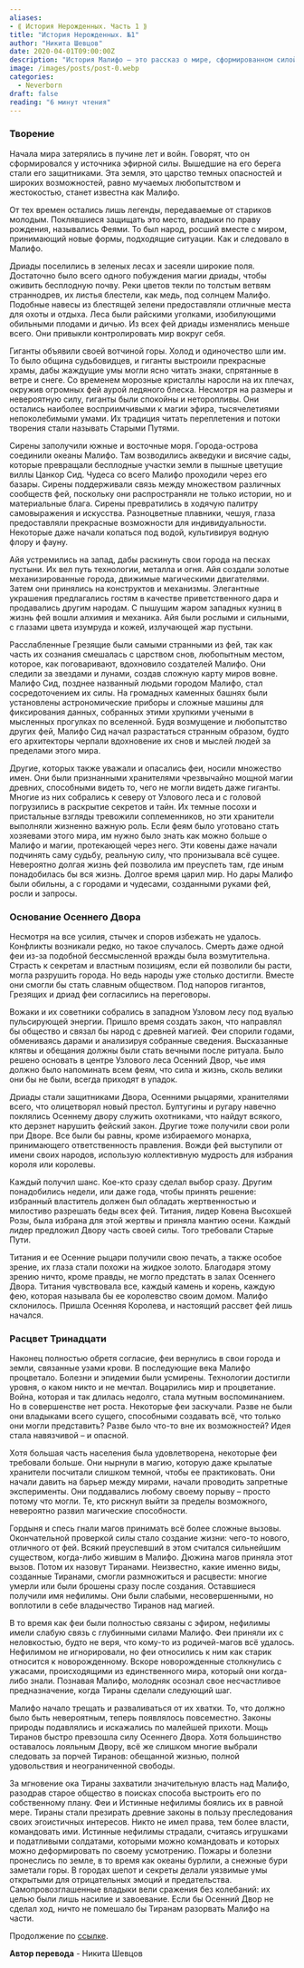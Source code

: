 ```yaml
---
aliases: 
- ⟪ История Нерожденных. Часть 1 ⟫
title: "История Нерожденных. №1"
author: "Никита Шевцов"
date: 2020-04-01T09:00:00Z
description: "История Малифо — это рассказ о мире, сформированном силой эфира. Земля полна темных опасностей и бесконечных возможностей, которыми правят Фейри, поклявшиеся защищать ее. Это мир, где процветает магия и оживают древние легенды. Исследуйте пышные зеленые леса, полные жизни, и раскройте тайны этого загадочного царства."
image: /images/posts/post-0.webp
categories:
  - Neverborn
draft: false
reading: "6 минут чтения"
---
```


### Творение

Начала мира затерялись в пучине лет и войн. Говорят, что он сформировался у источника эфирной силы. Вышедшие на его берега стали его защитниками. Эта земля, это царство темных опасностей и широких возможностей, равно мучаемых любопытством и жестокостью, станет известна как Малифо.

От тех времен остались лишь легенды, передаваемые от стариков молодым. Поклявшиеся защищать это место, владыки по праву рождения, назывались Феями. То был народ, росший вместе с миром, принимающий новые формы, подходящие ситуации. Как и следовало в Малифо.

Дриады поселились в зеленых лесах и засеяли широкие поля. Достаточно было всего одного побуждения магии дриады, чтобы оживить бесплодную почву. Реки цветов текли по толстым ветвям страннодрев, их листья блестели, как медь, под солнцем Малифо. Подобные навесы из блестящей зелени предоставляли отличные места для охоты и отдыха. Леса были райскими уголками, изобилующими обильными плодами и дичью. Из всех фей дриады изменялись меньше всего. Они привыкли контролировать мир вокруг себя.

Гиганты объявили своей вотчиной горы. Холод и одиночество шли им. То было община судьбовидцев, и гиганты выстроили прекрасные храмы, дабы жаждущие умы могли ясно читать знаки, спрятанные в ветре и снеге. Со временем морозные кристаллы наросли на их плечах, окружив огромных фей аурой ледяного блеска. Несмотря на размеры и невероятную силу, гиганты были спокойны и неторопливы. Они остались наиболее восприимчивыми к магии эфира, тысячелетиями непоколебимыми умами. Их традиция читать переплетения и потоки творения стали называть Старыми Путями.

Сирены заполучили южные и восточные моря. Города-острова соединили океаны Малифо. Там возводились акведуки и висячие сады, которые превращали бесплодные участки земли в пышные цветущие виллы Цанкор Сид. Чудеса со всего Малифо проходили через его базары. Сирены поддерживали связь между множеством различных сообществ фей, поскольку они распространяли не только истории, но и материальные блага. Сирены превратились в ходячую палитру самовыражения и искусства. Разноцветные плавники, чешуя, глаза предоставляли прекрасные возможности для индивидуальности. Некоторые даже начали копаться под водой, культивируя водную флору и фауну.

Айя устремились на запад, дабы раскинуть свои города на песках пустыни. Их вел путь технологии, металла и огня. Айя создали золотые механизированные города, движимые магическими двигателями. Затем они принялись на конструктов и механизмы. Элегантные украшения предлагались гостям в качестве приветственного дара и продавались другим народам. С пышущим жаром западных кузниц в жизнь фей вошли алхимия и механика. Айя были рослыми и сильными, с глазами цвета изумруда и кожей, излучающей жар пустыни.

Расслабленные Грезящие были самыми странными из фей, так как часть их сознания смешалась с царством снов, любопытным местом, которое, как поговаривают, вдохновило создателей Малифо. Они следили за звездами и лунами, создав сложную карту миров вовне. Малифо Сид, позднее названный людьми городом Малифо, стал сосредоточением их силы. На громадных каменных башнях были установлены астрономические приборы и сложные машины для фиксирования данных, собранных этими хрупкими учеными в мысленных прогулках по вселенной. Будя возмущение и любопытство других фей, Малифо Сид начал разрастаться странным образом, будто его архитекторы черпали вдохновение их снов и мыслей людей за пределами этого мира.

Другие, которых также уважали и опасались феи, носили множество имен. Они были признанными хранителями чрезвычайно мощной магии древних, способными видеть то, чего не могли видеть даже гиганты. Многие из них собрались к северу от Узлового леса и с головой погрузились в раскрытие секретов и тайн. Их темные посохи и пристальные взгляды тревожили соплеменников, но эти хранители выполняли жизненно важную роль. Если феям было уготовано стать хозяевами этого мира, им нужно было знать как можно больше о Малифо и магии, протекающей через него. Эти ковены даже начали подчинять саму судьбу, реальную силу, что пронизывала всё сущее. Невероятно долгая жизнь фей позволила им преуспеть там, где иным понадобилась бы вся жизнь. Долгое время царил мир. Но дары Малифо были обильны, а с городами и чудесами, созданными руками фей, росли и запросы.

### Основание Осеннего Двора

Несмотря на все усилия, стычек и споров избежать не удалось. Конфликты возникали редко, но такое случалось. Смерть даже одной феи из-за подобной бессмысленной вражды была возмутительна. Страсть к секретам и властным позициям, если ей позволили бы расти, могла разрушить города. Но ведь народы уже столько достигли. Вместе они смогли бы стать славным обществом. Под напоров гигантов, Грезящих и дриад феи согласились на переговоры.

Вожаки и их советники собрались в западном Узловом лесу под вуалью пульсирующей энергии. Пришло время создать закон, что направлял бы общество и связал бы народ с древней магией. Феи спорили годами, обмениваясь дарами и анализируя собранные сведения. Высказанные клятвы и обещания должны были стать вечными после ритуала. Было решено основать в центре Узлового леса Осенний Двор, чье имя должно было напоминать всем феям, что сила и жизнь, сколь велики они бы не были, всегда приходят в упадок.

Дриады стали защитниками Двора, Осенними рыцарями, хранителями всего, что олицетворял новый престол. Бултугины и ругару навечно поклялись Осеннему двору служить охотниками, что найдут всякого, кто дерзнет нарушить фейский закон. Другие тоже получили свои роли при Дворе. Все были бы равны, кроме избираемого монарха, принимающего ответственность правления. Вожди фей выступили от имени своих народов, использую коллективную мудрость для избрания короля или королевы.

Каждый получил шанс. Кое-кто сразу сделал выбор сразу. Другим понадобились недели, или даже года, чтобы принять решение: избранный властитель должен был обладать жертвенностью и милостиво разрешать беды всех фей. Титания, лидер Ковена Высохшей Розы, была избрана для этой жертвы и приняла мантию осени. Каждый лидер предложил Двору часть своей силы. Того требовали Старые Пути.

Титания и ее Осенние рыцари получили свою печать, а также особое зрение, их глаза стали похожи на жидкое золото. Благодаря этому зрению ничто, кроме правды, не могло предстать в залах Осеннего Двора. Титания чувствовала все, каждый камень и корень, каждую фею, которая называла бы ее королевство своим домом. Малифо склонилось. Пришла Осенняя Королева, и настоящий рассвет фей лишь начался.

### Расцвет Тринадцати

Наконец полностью обретя согласие, феи вернулись в свои города и земли, связанные узами крови. В последующие века Малифо процветало. Болезни и эпидемии были усмирены. Технологии достигли уровня, о каком никто и не мечтал. Воцарились мир и процветание. Война, которая и так длилась недолго, стала мутным воспоминанием. Но в совершенстве нет роста. Некоторые феи заскучали. Разве не были они владыками всего сущего, способными создавать всё, что только они могли представить? Разве было что-то вне их возможностей? Идея стала навязчивой – и опасной.

Хотя большая часть населения была удовлетворена, некоторые феи требовали больше. Они нырнули в магию, которую даже крылатые хранители посчитали слишком темной, чтобы ее практиковать. Они начали давить на барьер между мирами, начали проводить запретные эксперименты. Они поддавались любому своему порыву – просто потому что могли. Те, кто рискнул выйти за пределы возможного, невероятно развил магические способности.

Гордыня и спесь гнали магов принимать всё более сложные вызовы. Окончательной проверкой силы стало создание жизни: чего-то нового, отличного от фей. Всякий преуспевший в этом считался сильнейшим существом, когда-либо жившим в Малифо. Дюжина магов приняла этот вызов. Потом их назовут Тиранами. Неизвестно, какие именно виды, созданные Тиранами, смогли размножиться и расцвести: многие умерли или были брошены сразу после создания. Оставшиеся получили имя нефилимы. Они были слабыми, несовершенными, но воплотили в себе владычество Тиранов над магией.

В то время как феи были полностью связаны с эфиром, нефилимы имели слабую связь с глубинными силами Малифо. Феи приняли их с неловкостью, будто не веря, что кому-то из родичей-магов всё удалось. Нефилимом не игнорировали, но феи относились к ним как старик относится к новорожденному. Вскоре новорожденные столкнулись с ужасами, происходящими из единственного мира, который они когда-либо знали. Познавая Малифо, молодняк осознал свое несчастливое предназначение, когда Тираны сделали следующий шаг.

Малифо начало трещать и разваливаться от их хватки. То, что должно было быть невероятным, теперь появлялось повсеместно. Законы природы подавлялись и искажались по малейшей прихоти. Мощь Тиранов быстро превзошла силу Осеннего Двора. Хотя большинство оставалось лояльным Двору, всё же слишком многие выбрали следовать за порчей Тиранов: обещанной жизнью, полной удовольствия и неограниченной свободы.

За мгновение ока Тираны захватили значительную власть над Малифо, разодрав старое общество в поисках способа выстроить его по собственному плану. Феи и Истинные нефилимы боялись их в равной мере. Тираны стали презирать древние законы в пользу преследования своих эгоистичных интересов. Никто не имел права, тем более власти, командовать ими. Истинные нефилимы страдали, считаясь игрушками и податливыми солдатами, которыми можно командовать и которых можно деформировать по своему усмотрению. Пожары и болезни пронеслись по земле, в то время как океаны бурлили, а снежные бури заметали горы. В городах шепот и секреты делали уязвимые умы открытыми для отрицательных эмоций и предательства. Самопровозглашенные владыки вели сражения без колебаний: их целью были лишь насилие и завоевание. Если бы Осенний Двор не сделал ход, ничто не помешало бы Тиранам разорвать Малифо на части.


Продолжение по [ссылке](http://malifaux.vercel.app/posts/post-103).


**Автор перевода** - Никита Шевцов

